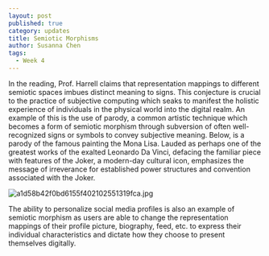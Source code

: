 ```yaml
---
layout: post
published: true
category: updates
title: Semiotic Morphisms
author: Susanna Chen
tags:
  - Week 4
---
```

In the reading, Prof. Harrell claims that representation mappings to different semiotic spaces imbues distinct meaning to signs. This conjecture is crucial to the practice of subjective computing which seaks to manifest the holistic experience of individuals in the physical world into the digital realm. An example of this is the use of parody, a common artistic technique which becomes a form of semiotic morphism through subversion of often well-recognized signs or symbols to convey subjective meaning. Below, is a parody of the famous painting the Mona Lisa. Lauded as perhaps one of the greatest works of the exalted Leonardo Da Vinci, defacing the familiar piece with features of the Joker, a modern-day cultural icon, emphasizes the message of irreverance for established power structures and convention associated with the Joker.

![a1d58b42f0bd6155f402102551319fca.jpg]({{site.baseurl}}/assets/a1d58b42f0bd6155f402102551319fca.jpg)

The ability to personalize social media profiles is also an example of semiotic morphism as users are able to change the representation mappings of their profile picture, biography, feed, etc. to express their individual characteristics and dictate how they choose to present themselves digitally.